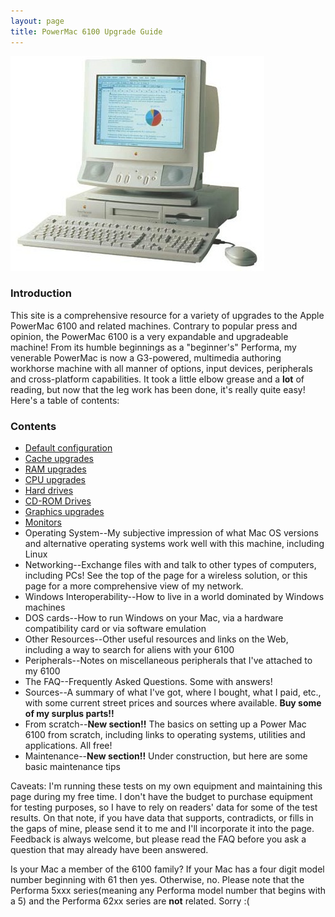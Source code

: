 ```yaml
---
layout: page
title: PowerMac 6100 Upgrade Guide
---
```


![PowerMac 6100](/mac/powermac6100/img/6100_with_mon.jpg)

### Introduction

This site is a comprehensive resource for a variety of upgrades to the Apple PowerMac 6100 and related machines. Contrary to popular press and opinion, the PowerMac 6100 is a very expandable and upgradeable machine! From its humble beginnings as a "beginner's" Performa, my venerable PowerMac is now a G3-powered, multimedia authoring workhorse machine with all manner of options, input devices, peripherals and cross-platform capabilities. It took a little elbow grease and a **lot** of reading, but now that the leg work has been done, it's really quite easy! Here's a table of contents:

### Contents

* [Default configuration](/mac/powermac6100/default.html)
* [Cache upgrades](/mac/powermac6100/cache.html)
* [RAM upgrades](/mac/powermac6100/memory.html)
* [CPU upgrades](/mac/powermac6100/cpu.html)
* [Hard drives](/mac/powermac6100/hdd.html)
* [CD-ROM Drives](/mac/powermac6100/cdrom.html)
* [Graphics upgrades](/mac/powermac6100/graphics/)
* [Monitors](/mac/powermac6100/monitors.html)
* Operating System--My subjective impression of what Mac OS versions and alternative operating systems work well with this machine, including Linux
* Networking--Exchange files with and talk to other types of computers, including PCs! See the top of the page for a wireless solution, or this page for a more comprehensive view of my network.
* Windows Interoperability--How to live in a world dominated by Windows machines
* DOS cards--How to run Windows on your Mac, via a hardware compatibility card or via software emulation
* Other Resources--Other useful resources and links on the Web, including a way to search for aliens with your 6100 
* Peripherals--Notes on miscellaneous peripherals that I've attached to my 6100
* The FAQ--Frequently Asked Questions. Some with answers!
* Sources--A summary of what I've got, where I bought, what I paid, etc., with some current street prices and sources where available. **Buy some of my surplus parts!!**
* From scratch--**New section!!** The basics on setting up a Power Mac 6100 from scratch, including links to operating systems, utilities and applications. All free!
* Maintenance--**New section!!** Under construction, but here are some basic maintenance tips

Caveats: I'm running these tests on my own equipment and maintaining this page during my free time. I don't have the budget to purchase equipment for testing purposes, so I have to rely on readers' data for some of the test results. On that note, if you have data that supports, contradicts, or fills in the gaps of mine, please send it to me and I'll incorporate it into the page. Feedback is always welcome, but please read the FAQ before you ask a question that may already have been answered.

Is your Mac a member of the 6100 family? If your Mac has a four digit model number beginning with 61 then yes. Otherwise, no. Please note that the Performa 5xxx series(meaning any Performa model number that begins with a 5) and the Performa 62xx series are **not** related. Sorry :(
